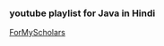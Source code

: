 ### youtube playlist for Java in Hindi

[ForMyScholars](https://www.youtube.com/playlist?list=PLH9iLcrNpXtQYQiudzpZpGw0mptHc06Su)
